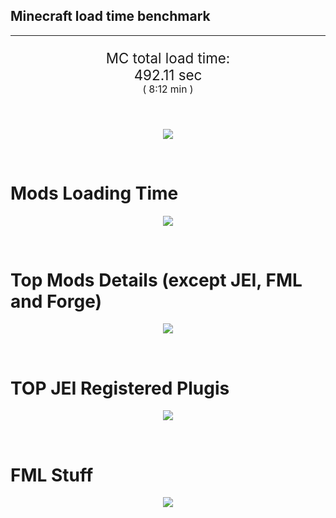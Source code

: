 ## Minecraft load time benchmark


---

<p align="center" style="font-size:160%;">
MC total load time:<br>
492.11 sec
<br>
<sup><sub>(
8:12 min
)</sub></sup>
</p>

<br>


<p align="center">
<img src="https://quickchart.io/chart?w=400&h=30&c={
  type: 'horizontalBar',
  data: {
    datasets: [
      {label:      'MODS:', data: [288.14]},
      {label: 'FML stuff:', data: [203.97]}
    ]
  },
  options: {
    scales: {
      xAxes: [{display: false,stacked: true}],
      yAxes: [{display: false,stacked: true}],
    },
    elements: {rectangle: {borderWidth: 2}},
    legend: {display: false,},
    plugins: {datalabels: {color: 'white',formatter: (value, context) =>
      [context.dataset.label, value].join(' ')
    }}
  }
}"/>
</p>

<br>

# Mods Loading Time
<p align="center">
<img src="https://quickchart.io/chart?w=400&h=300&c={
  type: 'outlabeledPie',
  options: {
    cutoutPercentage: 25,
    plugins: {
      legend: !1,
      outlabels: {
        stretch: 5,
        padding: 1,
        text: (v,i)=>[
          v.labels[v.dataIndex],' ',
          (v.percent*1000|0)/10,
          String.fromCharCode(37)].join('')
      }
    }
  },
  data: {...
`
436e17  17.72s Had Enough Items;
3C6315  22.76s Had Enough Items (Plugins);
516fa8  12.39s Ender IO;
a651a8  10.87s IndustrialCraft 2;
8f3087   9.37s Forge Mod Loader;
813e81   9.29s OpenComputers;
5161a8   7.35s CraftTweaker2;
495797   9.74s CraftTweaker2 (Script Loading);
8f304e   7.14s Astral Sorcery;
8c2ccd   5.70s Immersive Engineering;
213664   5.15s Forestry;
6e175e   4.84s Recurrent Complex;
436e17   4.21s Integrated Dynamics;
538f30   4.10s Animania;
308f53   4.07s Village Names;
a86e51   3.80s Extra Utilities 2;
308f7e   3.63s Quark: RotN Edition;
ba3eb8   3.49s Cyclic;
3e68ba   3.48s AE2 Unofficial Extended Life;
8f308f   3.34s JourneyMap;
649e21   3.23s OpenBlocks;
3e8160   3.07s The Twilight Forest;
444444  73.34s 42 Other mods;
333333  58.66s 172 'Fast' mods (load 1.0s - 0.1s);
222222   7.15s 225 'Instant' mods (load %3C 0.1s)
`
    .split(';').reduce((a, l) => {
      l.match(/(\w{6}) *(\d*\.\d*)s (.*)/)
      .slice(1).map((a, i) => [[String.fromCharCode(35),a].join(''), parseFloat(a), a][i])
      .forEach((s, i) => 
        [a.datasets[0].backgroundColor, a.datasets[0].data, a.labels][i].push(s)
      );
      return a
    }, {
      labels: [],
      datasets: [{
        backgroundColor: [],
        data: [],
        borderColor: 'rgba(22,22,22,0.3)',
        borderWidth: 1
      }]
    })
  }
}"/>
</p>

<br>

# Top Mods Details (except JEI, FML and Forge)
<p align="center">
<img src="https://quickchart.io/chart?w=400&h=450&c={
  options: {
    scales: {
      xAxes: [{stacked: true}],
      yAxes: [{stacked: true}],
    },
    plugins: {
      datalabels: {
        anchor: 'end',
        align: 'top',
        color: 'white',
        backgroundColor: 'rgba(46, 140, 171, 0.6)',
        borderColor: 'rgba(41, 168, 194, 1.0)',
        borderWidth: 0.5,
        borderRadius: 3,
        padding: 0,
        font: {size:10},
        formatter: (v,ctx) => 
          ctx.datasetIndex!=ctx.chart.data.datasets.length-1 ? null
            : [((ctx.chart.data.datasets.reduce((a,b)=>a- -b.data[ctx.dataIndex],0)*10)|0)/10,'s'].join('')
      },
      colorschemes: {
        scheme: 'office.Damask6'
      }
    }
  },
  type: 'bar',
  data: {...(() => {
    let a = { labels: [], datasets: [] };
`
1: Construction;
2: Loading Resources;
3: PreInitialization;
4: Initialization;
5: InterModComms$IMC;
6: PostInitialization;
7: LoadComplete;
8: ModIdMapping
`
    .split(';')
      .map(l => l.match(/\d: (.*)/).slice(1))
      .forEach(([name]) => a.datasets.push({ label: name, data: [] }));
`
                          1      2      3      4      5      6      7      8  ;
Ender IO              |  1.81|  0.01|  4.29|  0.60|  3.79|  0.22|  0.00|  1.66;
IndustrialCraft 2     |  0.69|  0.02|  8.98|  0.91|  0.00|  0.27|  0.00|  0.00;
OpenComputers         |  0.21|  0.02|  5.54|  3.22|  0.32|  0.00|  0.00|  0.00;
CraftTweaker2         |  0.63|  0.00|  3.70|  0.01|  0.00|  3.00|  0.01|  0.00;
Astral Sorcery        |  0.24|  0.01|  4.77|  1.64|  0.00|  0.48|  0.00|  0.00;
Immersive Engineering |  0.94|  0.01|  1.28|  1.07|  0.00|  2.40|  0.00|  0.00;
Forestry              |  0.41|  0.01|  3.38|  0.99|  0.00|  0.36|  0.00|  0.00;
Recurrent Complex     |  0.26|  0.01|  0.68|  0.92|  0.00|  2.97|  0.00|  0.00;
Integrated Dynamics   |  0.23|  0.01|  3.91|  0.06|  0.00|  0.00|  0.00|  0.00;
Animania              |  0.30|  0.00|  3.27|  0.11|  0.00|  0.42|  0.00|  0.00;
Village Names         |  0.12|  0.00|  3.75|  0.20|  0.00|  0.00|  0.00|  0.00;
Extra Utilities 2     |  0.07|  0.01|  3.43|  0.07|  0.00|  0.22|  0.00|  0.00
`
    .split(';').slice(1)
      .map(l => l.split('|').map(s => s.trim()))
      .forEach(([name, ...arr], i) => {
        a.labels.push(name);
        arr.forEach((v, j) => a.datasets[j].data[i] = v)
      }); return a
  })()}
}"/>
</p>

<br>

# TOP JEI Registered Plugis
<p align="center">
<img src="https://quickchart.io/chart?w=700&c={
  options: {
    elements: { rectangle: { borderWidth: 1 } },
    legend: false
  },
  type: 'horizontalBar',
    data: {...(() => {
      let a = {
        labels: [], datasets: [{
          backgroundColor: 'rgba(0, 99, 132, 0.5)',
          borderColor: 'rgb(0, 99, 132)',
          data: []
        }]
      };
`
  2.98: li.cil.oc.integration.jei.ModPluginOpenComputers;
  2.33: cofh.thermalexpansion.plugins.jei.JEIPluginTE;
  1.64: com.github.sokyranthedragon.mia.integrations.jer.JeiJerIntegration$1;
  1.57: crazypants.enderio.machines.integration.jei.MachinesPlugin;
  1.35: com.rwtema.extrautils2.crafting.jei.XUJEIPlugin;
  1.31: forestry.factory.recipes.jei.FactoryJeiPlugin;
  1.30: jeresources.jei.JEIConfig;
  1.10: ic2.jeiIntegration.SubModule;
  1.03: mezz.jei.plugins.vanilla.VanillaPlugin;
  0.75: knightminer.tcomplement.plugin.jei.JEIPlugin;
  0.71: com.buuz135.thaumicjei.ThaumcraftJEIPlugin;
  0.64: nc.integration.jei.NCJEI;
  0.48: com.buuz135.industrial.jei.JEICustomPlugin;
  0.38: crazypants.enderio.base.integration.jei.JeiPlugin;
  0.37: vazkii.botania.client.integration.jei.JEIBotaniaPlugin;
  4.81: Other 129 Plugins
`
        .split(';')
        .map(l => l.split(':'))
        .forEach(([time, name]) => {
          a.labels.push(name);
          a.datasets[0].data.push(time)
        })
        ; return a
    })()
  }
}"/>
</p>

<br>

# FML Stuff
<p align="center">
<img src="https://quickchart.io/chart?w=500&h=400&c={
  options: {
    rotation: Math.PI,
    cutoutPercentage: 55,
    plugins: {
      legend: !1,
      outlabels: {
        stretch: 5,
        padding: 1,
        text: (v)=>v.labels
      },
      doughnutlabel: {
        labels: [
          {
            text: 'FML stuff:',
            color: 'rgba(128, 128, 128, 0.5)',
            font: {size: 18}
          },
          {
            text: [203.97,'s'].join(''),
            color: 'rgba(128, 128, 128, 1)',
            font: {size: 22}
          }
        ]
      },
    }
  },
  type: 'outlabeledPie',
  data: {...(() => {
    let a = {
      labels: [],
      datasets: [{
        backgroundColor: [],
        data: [],
        borderColor: 'rgba(22,22,22,0.3)',
        borderWidth: 2
      }]
    };
`
993A00   1.50s Loading sounds;
994400   1.56s Loading Resource - SoundHandler;
994F00  28.50s ModelLoader: blocks;
995900  10.55s ModelLoader: items;
996300  10.26s ModelLoader: baking;
996D00   1.64s Applying remove recipe actions;
997700   0.16s Applying remove furnace recipe actions;
998200   0.92s Indexing ingredients;
444444 148.90s Other
`
    .split(';')
      .map(l => l.match(/(\w{6}) *(\d*\.\d*)s (.*)/))
      .forEach(([, col, time, name]) => {
        a.labels.push([name, ' ', time, 's'].join(''));
        a.datasets[0].data.push(parseFloat(time));
        a.datasets[0].backgroundColor.push([String.fromCharCode(35), col].join(''))
      })
      ; return a
  })()}
}"/>
</p>

<br>

